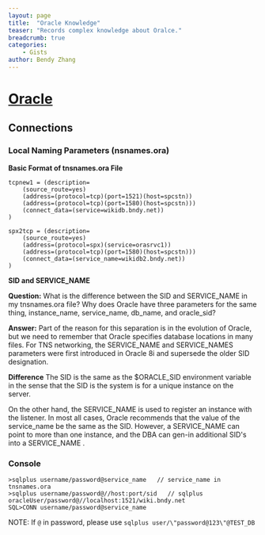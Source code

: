 ```yaml
---
layout: page
title:  "Oracle Knowledge"
teaser: "Records complex knowledge about Oralce."
breadcrumb: true
categories:
    - Gists
author: Bendy Zhang
---
```


# [Oracle](https://gist.github.com/bndynet/3ff6e807f424ed57d84d60d7d3e38ead)

## Connections

### Local Naming Parameters (nsnames.ora)

**Basic Format of tnsnames.ora File**

```
tcpnew1 = (description=
    (source_route=yes)
    (address=(protocol=tcp)(port=1521)(host=spcstn))
    (address=(protocol=tcp)(port=1580)(host=spcstn)))
    (connect_data=(service=wikidb.bndy.net))
)

spx2tcp = (description=
    (source_route=yes)
    (address=(protocol=spx)(service=orasrvc1))
    (address=(protocol=tcp)(port=1580)(host=spcstn)))
    (connect_data=(service_name=wikidb2.bndy.net))
)
```

**SID and SERVICE_NAME**

**Question:** What is the difference between the SID and SERVICE_NAME in my tnsnames.ora file?  Why does Oracle have three parameters for the same thing, instance_name, service_name, db_name, and oracle_sid?

**Answer:** Part of the reason for this separation is in the evolution of Oracle, but we need to remember that Oracle specifies database locations in many files.  For TNS networking, the SERVICE_NAME and SERVICE_NAMES parameters were first introduced in Oracle 8i and supersede the older SID designation.

**Difference**  The SID is the same as the $ORACLE_SID environment variable in the sense that the SID is the system is for a unique instance on the server.
 
On the other hand, the SERVICE_NAME is used to register an instance with the listener.  In most all cases, Oracle recommends that the value of the service_name be the same as the SID.  However, a SERVICE_NAME  can point to more than one instance, and the DBA can gen-in additional SID's into a SERVICE_NAME .
 
### Console

```
>sqlplus username/password@service_name   // service_name in tnsnames.ora
>sqlplus username/password@//host:port/sid   // sqlplus oracleUser/password@//localhost:1521/wiki.bndy.net
SQL>CONN username/password@service_name
```
NOTE: If `@` in password, please use `sqlplus user/\"password@123\"@TEST_DB`

